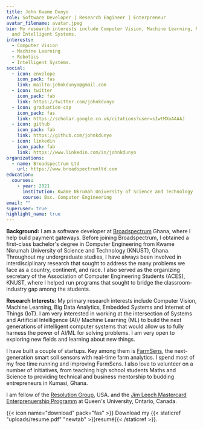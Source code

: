 ```yaml
---
title: John Kwame Dunyo
role: Software Developer | Research Engineer | Enterpreneur
avatar_filename: avatar.jpeg
bio: My research interests include Computer Vision, Machine Learning, Robotics
  and Intelligent Systems.
interests:
  - Computer Vision
  - Machine Learning
  - Robotics
  - Intelligent Systems.
social:
  - icon: envelope
    icon_pack: fas
    link: mailto:johnkdunyo@gmail.com
  - icon: twitter
    icon_pack: fab
    link: https://twitter.com/johnkdunyo
  - icon: graduation-cap
    icon_pack: fas
    link: https://scholar.google.co.uk/citations?user=sIwtMXoAAAAJ
  - icon: github
    icon_pack: fab
    link: https://github.com/johnkdunyo
  - icon: linkedin
    icon_pack: fab
    link: https://www.linkedin.com/in/johnkdunyo
organizations:
  - name: Broadspectrum Ltd
    url: https://www.broadspectrumltd.com
education:
  courses:
    - year: 2021
      institution: Kwame Nkrumah University of Science and Technology
      course: Bsc. Computer Engineering
email: ""
superuser: true
highlight_name: true
---
```

**Background:** I am a software developer at [Broadspectrum](https://broadspectrumdigitalpayments.com/) Ghana, where I help build payment gateways. Before joining Broadspectrum, I obtained a first-class bachelor's degree in Computer Engineering from Kwame Nkrumah University of Science and Technology (KNUST), Ghana. Throughout my undergraduate studies, I have always been involved in interdisciplinary research that sought to address the many problems we face as a country, continent, and race. I also served as the organizing secretary of the Association of Computer Engineering Students (ACES), KNUST, where I helped run programs that sought to bridge the classroom-industry gap among the students.

**Research Interests**: My primary research interests include Computer Vision, Machine Learning, Big Data Analytics, Embedded Systems and Internet of Things (IoT). I am very interested in working at the intersection of Systems and Artificial Intelligence (AI)/ Machine Learning (ML) to build the next generations of intelligent computer systems that would allow us to fully harness the power of AI/ML for solving problems. I am very open to exploring new fields and learning about new things.

I have built a couple of startups. Key among them is [FarmSens](http://farmsens.netlify.app/), the next-generation smart soil sensors with real-time farm analytics. I spend most of my free time running and improving FarmSens. I also love to volunteer on a number of initiatives, from teaching high school students Maths and Science to providing technical and business mentorship to budding entrepreneurs in Kumasi, Ghana.

I am fellow of the [Resolution Group](https://resolutionproject.org/fellows/john-kwame-dunyo/), USA. and the [Jim Leech Mastercard Enterprenuership Programm](https://www.queensu.ca/gazette/stories/application-period-now-open-jim-leech-mastercard-foundation-fellowships) at Queen's University, Ontario, Canada.



{{< icon name="download" pack="fas" >}} Download my {{< staticref "uploads/resume.pdf" "newtab" >}}resumé{{< /staticref >}}.
